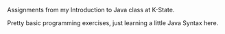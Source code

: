 Assignments from my Introduction to Java class at K-State.

Pretty basic programming exercises, just learning a little Java Syntax here.
